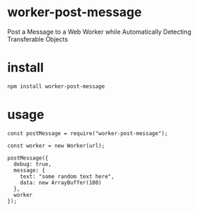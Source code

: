 # worker-post-message
Post a Message to a Web Worker while Automatically Detecting Transferable Objects

# install
```bash
npm install worker-post-message
```

# usage
```
const postMessage = require("worker-post-message");

const worker = new Worker(url);

postMessage({
  debug: true,
  message: {
    text: "some random text here",
    data: new ArrayBuffer(100)
  },
  worker
});
```